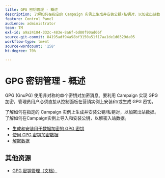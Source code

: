 ```yaml
---
title: GPG 密钥管理 - 概述
description: 了解如何在指定的 Campaign 实例上生成并安装公钥/私钥对，以加密出站数据。了解如何在Campaign实例上导入和安装公钥，以解密入站数据。
feature: Control Panel
audience: administrator
team: TM
exl-id: a9a24104-332c-483e-8a6f-6d80f90ad66f
source-git-commit: 84195adf94a98bf3150a51f17aa1de1d0329da05
workflow-type: tm+mt
source-wordcount: '158'
ht-degree: 70%

---
```


# GPG 密钥管理 - 概述

GPG (GnuPG) 使用非对称的单个密钥对加密消息。要利用 Campaign 实现 GPG 加密，管理员用户必须直接从控制面板在营销实例上安装和/或生成 GPG 密钥。

了解如何在指定的 Campaign 实例上生成并安装公钥/私钥对，以加密出站数据。了解如何在Campaign实例上导入和安装公钥，以解密入站数据。

* [生成和安装用于数据加密的 GPG 密钥](./generating-and-installing-gpg-keys-for-data-encryption.md)
* [使用 GPG 密钥加密数据](./using-a-gpg-key-to-encrypt-data.md)
* [解密数据](./decrypting-data.md)

## 其他资源

* [GPG 密钥管理（文档）](https://experienceleague.adobe.com/docs/control-panel/using/instances-settings/gpg-keys-management.html?lang=en)
